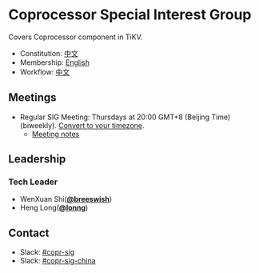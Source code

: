 # Coprocessor Special Interest Group

Covers Coprocessor component in TiKV.

- Constitution: [中文](./constitution-zh_CN.md)
- Membership: [English](./membership.md)
- Workflow: [中文](./workflow-zh_CN.md)

## Meetings

* Regular SIG Meeting: Thursdays at 20:00 GMT+8 (Beijing Time) (biweekly). [Convert to your timezone](https://www.thetimezoneconverter.com/?t=8%3A00%20pm&tz=GMT%2B8&).
    * [Meeting notes](https://docs.google.com/document/d/1ug-WHQblU2-nn2ZzcZamzS_TubSFFfkeBx0Pdo45kR8/edit?usp=sharing)

## Leadership

### Tech Leader

* WenXuan Shi(**[@breeswish](https://github.com/breeswish)**)
* Heng Long(**[@lonng](https://github.com/lonng)**)

## Contact

- Slack: [#copr-sig](https://tikv-wg.slack.com/messages/copr-sig)
- Slack: [#copr-sig-china](https://tikv-wg.slack.com/messages/copr-sig-china)
